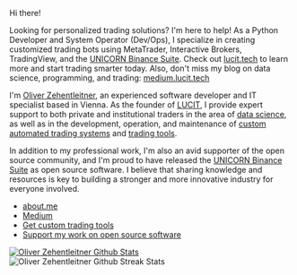 Hi there!

Looking for personalized trading solutions? I'm here to help! As a Python Developer and System Operator (Dev/Ops), I specialize in creating customized trading bots using MetaTrader, Interactive Brokers, TradingView, and the [UNICORN Binance Suite](https://github.com/LUCIT-Systems-and-Development/unicorn-binance-suite). Check out [lucit.tech](https://www.lucit.tech) to learn more and start trading smarter today. Also, don't miss my blog on data science, programming, and trading: [medium.lucit.tech](https://medium.lucit.tech)

I'm [Oliver Zehentleitner](https://about.me/oliver-zehentleitner), an experienced software developer and IT specialist based in Vienna. As the founder of [LUCIT](https://github.com/LUCIT-Systems-and-Development), I provide expert support to both private and institutional traders in the area of [data science](https://www.lucit.tech/data-science.html), as well as in the development, operation, and maintenance of [custom automated trading systems](https://www.lucit.tech/trading-bots.html) and [trading tools](https://www.lucit.tech/trading-tools.html).

In addition to my professional work, I'm also an avid supporter of the open source community, and I'm proud to have released the [UNICORN Binance Suite](https://www.lucit.tech/unicorn-binance-suite.html) as open source software. I believe that sharing knowledge and resources is key to building a stronger and more innovative industry for everyone involved.

- [about.me](https://about.me/oliver-zehentleitner)
- [Medium](https://medium.com/@oliverzehentleitner)
- [Get custom trading tools](https://www.lucit.tech/trading-tools.html)
- [Support my work on open source software](https://github.com/sponsors/oliver-zehentleitner)

[![Oliver Zehentleitner Github Stats](https://github-readme-stats.vercel.app/api?username=oliver-zehentleitner&count_private=true&show_icons=true&theme=react)](https://github.com/oliver-zehentleitner) 
![Oliver Zehentleitner Github Streak Stats](https://github-readme-streak-stats.herokuapp.com/?user=oliver-zehentleitner&theme=react&hide_border=false)

<!--
https://github.com/lowlighter/metrics
Here are some ideas to get you started:
- 🤔 [Commercial Support]() - Need a Python developer or consulting?
- 📫 
- 🔭 I’m currently working on ...
- 🌱 I’m currently learning ...
- 👯 I’m looking to collaborate on ...
- 🤔 I’m looking for help with ...
- 💬 Ask me about ...
- 📫 How to reach me: ...
- 😄 Pronouns: ...
- ⚡ Fun fact: ...
-->
